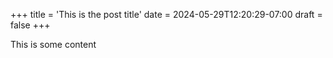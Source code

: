 +++
title = 'This is the post title'
date = 2024-05-29T12:20:29-07:00
draft = false
+++

This is some content


